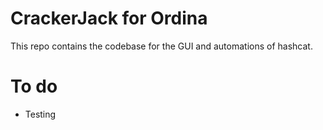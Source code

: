 # CrackerJack for Ordina

This repo contains the codebase for the GUI and automations of hashcat.

# To do
* Testing
